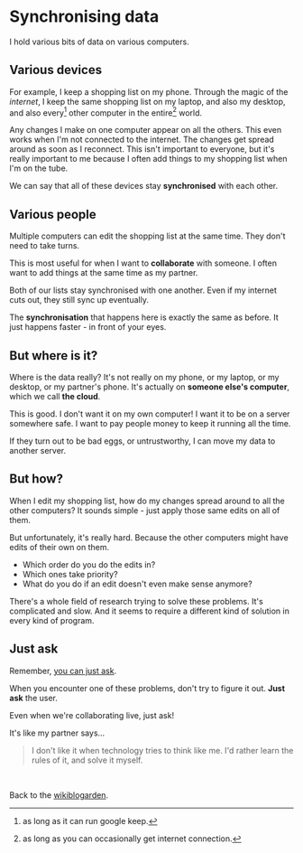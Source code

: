 # Synchronising data

I hold various bits of data on various computers.

## Various devices

For example, I keep a shopping list on my phone. Through the magic of the *internet*, I keep the same shopping list on my laptop, and also my desktop, and also every[^1] other computer in the entire[^2] world.

Any changes I make on one computer appear on all the others. This even works when I'm not connected to the internet. The changes get spread around as soon as I reconnect. This isn't important to everyone, but it's really important to me because I often add things to my shopping list when I'm on the tube.

We can say that all of these devices stay **synchronised** with each other.

## Various people

Multiple computers can edit the shopping list at the same time. They don't need to take turns.

This is most useful for when I want to **collaborate** with someone. I often want to add things at the same time as my partner.

Both of our lists stay synchronised with one another. Even if my internet cuts out, they still sync up eventually.

The **synchronisation** that happens here is exactly the same as before. It just happens faster - in front of your eyes.

## But where is it?

Where is the data really? It's not really on my phone, or my laptop, or my desktop, or my partner's phone. It's actually on **someone else's computer**, which we call **the cloud**.

This is good. I don't want it on my own computer! I want it to be on a server somewhere safe. I want to pay people money to keep it running all the time.

If they turn out to be bad eggs, or untrustworthy, I can move my data to another server.

## But how?

When I edit my shopping list, how do my changes spread around to all the other computers? It sounds simple - just apply those same edits on all of them.

But unfortunately, it's really hard. Because the other computers might have edits of their own on them.

- Which order do you do the edits in?
- Which ones take priority?
- What do you do if an edit doesn't even make sense anymore?

There's a whole field of research trying to solve these problems. It's complicated and slow. And it seems to require a different kind of solution in every kind of program.

## Just ask

Remember, [you can just ask](/wikiblogarden/sayings/just-ask).

When you encounter one of these problems, don't try to figure it out. **Just ask** the user.

Even when we're collaborating live, just ask!

It's like my partner says...

> I don't like it when technology tries to think like me. I'd rather learn the rules of it, and solve it myself.

<br>

Back to the [wikiblogarden](/wikiblogarden).

[^1]: as long as it can run google keep.
[^2]: as long as you can occasionally get internet connection.
